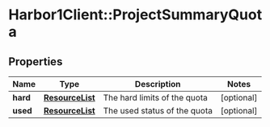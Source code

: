 # Harbor1Client::ProjectSummaryQuota

## Properties
Name | Type | Description | Notes
------------ | ------------- | ------------- | -------------
**hard** | [**ResourceList**](ResourceList.md) | The hard limits of the quota | [optional] 
**used** | [**ResourceList**](ResourceList.md) | The used status of the quota | [optional] 


